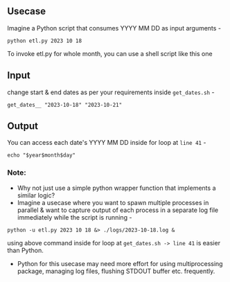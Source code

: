 ## Usecase
Imagine a Python script that consumes YYYY MM DD as input arguments -
```
python etl.py 2023 10 18
```
To invoke etl.py for whole month, you can use a shell script like this one

## Input
change start & end dates as per your requirements inside `get_dates.sh` -
```
get_dates__ "2023-10-18" "2023-10-21"
```

## Output
You can access each date's YYYY MM DD inside for loop at `line 41` -
```
echo "$year$month$day"
```

### Note:
- Why not just use a simple python wrapper function that implements a similar logic? 
- Imagine a usecase where you want to spawn multiple processes in parallel & want to capture output of each process in a separate log file immediately while the script is running -
```
python -u etl.py 2023 10 18 &> ./logs/2023-10-18.log &
```
using above command inside for loop at `get_dates.sh -> line 41` is easier than Python.
- Python for this usecase may need more effort for using multiprocessing package, managing log files, flushing STDOUT buffer etc. frequently.

